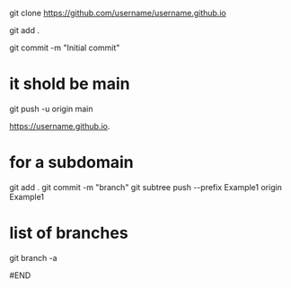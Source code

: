 git clone https://github.com/username/username.github.io




git add .

git commit -m "Initial commit"

# it shold be main
git push -u origin main


https://username.github.io.



# for a subdomain

git add .
git commit -m "branch"
git subtree push --prefix Example1 origin Example1



# list of branches
git branch -a





#END
